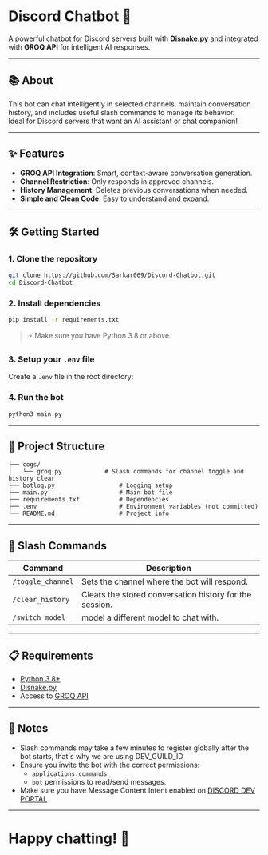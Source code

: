 # Discord Chatbot 🤖

A powerful chatbot for Discord servers built with **[Disnake.py](https://docs.disnake.dev/)** and integrated with **GROQ API** for intelligent AI responses.

---

## 📚 About

This bot can chat intelligently in selected channels, maintain conversation history, and includes useful slash commands to manage its behavior.  
Ideal for Discord servers that want an AI assistant or chat companion!

---

## ✨ Features

- **GROQ API Integration**: Smart, context-aware conversation generation.
- **Channel Restriction**: Only responds in approved channels.
- **History Management**: Deletes previous conversations when needed.
- **Simple and Clean Code**: Easy to understand and expand.

---

## 🛠 Getting Started

### 1. Clone the repository

```bash
git clone https://github.com/Sarkar069/Discord-Chatbot.git
cd Discord-Chatbot
```

### 2. Install dependencies

```bash
pip install -r requirements.txt
```

> ⚡ Make sure you have Python 3.8 or above.

### 3. Setup your `.env` file

Create a `.env` file in the root directory:


### 4. Run the bot

```bash
python3 main.py
```

---

## 📂 Project Structure

```
├── cogs/
│   └── groq.py            # Slash commands for channel toggle and history clear 
├── botlog.py                  # Logging setup
├── main.py                    # Main bot file
├── requirements.txt           # Dependencies
├── .env                       # Environment variables (not committed)
└── README.md                  # Project info
```

---

## 🧹 Slash Commands

| Command            | Description                                           |
| ------------------ | ----------------------------------------------------- |
| `/toggle_channel`  | Sets the channel where the bot will respond.           |
| `/clear_history`   | Clears the stored conversation history for the session.|
| `/switch model `   | model a different model to chat with.                  |
---

## 📋 Requirements

- [Python 3.8+](https://www.python.org/)
- [Disnake.py](https://pypi.org/project/disnake/)
- Access to [GROQ API](https://groq.com/)

---


## 📢 Notes

- Slash commands may take a few minutes to register globally after the bot starts, that's why we are using DEV_GUILD_ID
- Ensure you invite the bot with the correct permissions:  
  - `applications.commands`
  - `bot` permissions to read/send messages.
- Make sure you have Message Content Intent enabled on [DISCORD DEV PORTAL](https://discord.com/developers/docs/intro)

---

# Happy chatting! 🎉

